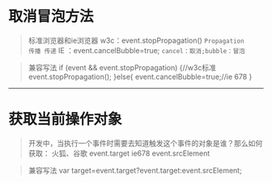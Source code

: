 # 取消冒泡方法
> 标准浏览器和ie浏览器
  w3c：event.stopPropagation()  <code>Propagation 传播 传递</code> 
  IE ：event.cancelBubble=true; <code>cancel：取消;bubble：冒泡</code>

> 兼容写法
if (event && event.stopPropagation) {//w3c标准
    event.stopPropagation();
}else{
    event.cancelBubble=true;//ie 678
}

---

# 获取当前操作对象
> 开发中，当执行一个事件时需要去知道触发这个事件的对象是谁？那么如何获取：
  火狐、谷歌 event.target
  ie678 event.srcElement
  
> 兼容写法
var target=event.target?event.target:event.srcElement;


